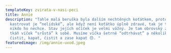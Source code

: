 ```yaml
---
templateKey: zvirata-v-nasi-peci
title: Annie
description: "Tahle malá beruška byla dalším nechtěných koťátkem, protože
  kastrovat je “nelidské”, ale když není koťátko úplně zdravé, tak je to fuj a
  nikdo ho nechce. Stav jejích očíček je velmi vážný. Je tam obrovský zánět a
  tkáň víček “srůstá” k sobě. Musíme víčka šetrně “odtrhávat” a několikrat denně
  čistit, kapat, čistit a zase kapat 😞. "
featuredimage: /img/annie-uvod.jpeg
---
```

